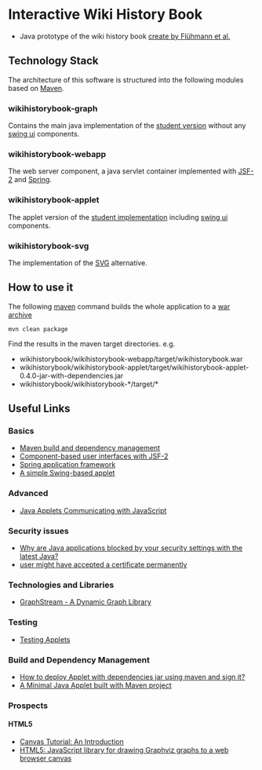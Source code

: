 # Interactive Wiki History Book 
* Java prototype of the wiki history book [create by Flühmann et al.][fluehmann]

## Technology Stack

The architecture of this software is structured into the following modules based on [Maven][maven].

### wikihistorybook-graph

Contains the main java implementation of the [student version][fluehmann] without any [swing ui][swing] components.

### wikihistorybook-webapp

The web server component, a java servlet container implemented with [JSF-2][jsf] and [Spring][spring].

[jsf]: https://javaserverfaces.java.net/
[spring]: http://spring.io/

### wikihistorybook-applet

The applet version of the [student implementation][fluehmann] including [swing ui][swing] components.

### wikihistorybook-svg

The implementation of the [SVG][svg] alternative. 

[svg]: http://www.w3.org/Graphics/SVG/
[fluehmann]: https://github.com/fluehmann/wikihistorybook/
[swing]: http://docs.oracle.com/javase/tutorial/uiswing/

## How to use it

The following [maven][maven] command builds the whole application to a [war archive][war]

    mvn clean package

Find the results in the maven target directories. e.g.

* wikihistorybook/wikihistorybook-webapp/target/wikihistorybook.war
* wikihistorybook/wikihistorybook-applet/target/wikihistorybook-applet-0.4.0-jar-with-dependencies.jar
* wikihistorybook/wikihistorybook-\*/target/\*

[war]: http://en.wikipedia.org/wiki/WAR_%28file_format%29

## Useful Links 

### Basics
* [Maven build and dependency management][maven]
* [Component-based user interfaces with JSF-2][jsf]
* [Spring application framework][spring]
* [A simple Swing-based applet][3]

[maven]: http://maven.apache.org/
[jsf]: https://javaserverfaces.java.net/
[spring]: http://spring.io/

### Advanced
* [Java Applets Communicating with JavaScript ][5]

### Security issues
* [Why are Java applications blocked by your security settings with the latest Java?][1]
* [user might have accepted a certificate permanently][6]

### Technologies and Libraries
* [GraphStream - A Dynamic Graph Library][7]

### Testing
* [Testing Applets][8]

### Build and Dependency Management
* [How to deploy Applet with dependencies jar using maven and sign it?][2]
* [A Minimal Java Applet built with Maven project][4]

### Prospects
#### HTML5
* [Canvas Tutorial: An Introduction][10]
* [HTML5: JavaScript library for drawing Graphviz graphs to a web browser canvas][9]

[1]: https://www.java.com/en/download/help/java_blocked.xml
[2]: http://stackoverflow.com/questions/2027753/how-to-deploy-applet-with-dependencies-jar-using-maven-and-sign-it
[3]: http://www.java2s.com/Tutorial/Java/0120__Development/AsimpleSwingbasedapplet.htm
[4]: https://github.com/ansoncat/minimal-java-applet-maven
[5]: http://rostislav-matl.blogspot.ch/2011/10/java-applets-building-with-maven.html
[6]: http://blog.gemserk.com/2010/02/07/signing-jars-for-applet-and-webstart/
[7]: http://graphstream-project.org/
[8]: http://docs.codehaus.org/display/FEST/Testing+Applets
[9]: https://code.google.com/p/canviz/
[10]: http://www.sitepoint.com/html5-canvas-tutorial-introduction/